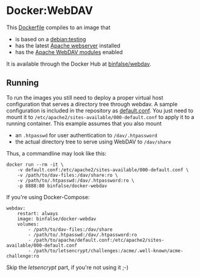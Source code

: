 # Docker:WebDAV

This [Dockerfile](Dockerfile) compiles to an image that

* is based on a [debian:testing](https://hub.docker.com/r/_/debian/)
* has the latest [Apache webserver](http://httpd.apache.org/) installed
* has the [Apache WebDAV modules](https://httpd.apache.org/docs/2.2/mod/mod_dav.html) enabled

It is available through the Docker Hub at [binfalse/webdav](https://hub.docker.com/r/binfalse/webdav/).

## Running

To run the images you still need to deploy a proper virtual host configuration that serves a directory tree through webdav.
A sample configuration is included in the repository as [default.conf](default.conf).
You just need to mount it to `/etc/apache2/sites-available/000-default.conf` to apply it to a running container.
This example assumes that you also mount

* an `.htpasswd` for user authentication to `/dav/.htpassword`
* the actual directory tree to serve using WebDAV to `/dav/share`

Thus, a commandline may look like this:

    docker run --rm -it \
        -v default.conf:/etc/apache2/sites-available/000-default.conf \
        -v /path/to/dav-files:/dav/share:ro \
        -v /path/to/.htpasswd:/dav/.htpassword:ro \
        -p 8888:80 binfalse/docker-webdav

If you're using Docker-Compose:

    webdav:
        restart: always
        image: binfalse/docker-webdav
        volumes:
            - /path/to/dav-files:/dav/share
            - /path/to/.htpasswd:/dav/.htpassword:ro
            - /path/to/apache/default.conf:/etc/apache2/sites-available/000-default.conf
            - /path/to/letsencrypt/challenges:/acme/.well-known/acme-challenge:ro

Skip the *letsencrypt* part, if you're not using it ;-)

